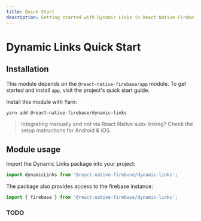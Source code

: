 ```yaml
---
title: Quick Start
description: Getting started with Dynamic Links in React Native Firebase
---
```


# Dynamic Links Quick Start

## Installation

This module depends on the `@react-native-firebase/app` module. To get started and install `app`,
visit the project's <Anchor version={false} group={false} href="/quick-start">quick start</Anchor> guide.

Install this module with Yarn:

```bash
yarn add @react-native-firebase/dynamic-links
```

> Integrating manually and not via React Native auto-linking? Check the setup instructions for <Anchor version group href="/android">Android</Anchor> & <Anchor version group href="/ios">iOS</Anchor>.

## Module usage

Import the Dynamic Links package into your project:

```js
import dynamicLinks from '@react-native-firebase/dynamic-links';
```

The package also provides access to the firebase instance:

```js
import { firebase } from '@react-native-firebase/dynamic-links';
```

### TODO
